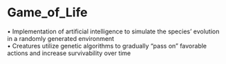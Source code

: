 # Game_of_Life

•	Implementation of artificial intelligence to simulate the species’ evolution in a randomly generated environment <br>
•	Creatures utilize genetic algorithms to gradually “pass on” favorable actions and increase survivability over time <br>

